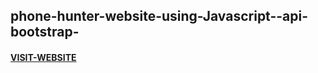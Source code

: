 ﻿## phone-hunter-website-using-Javascript--api-bootstrap-

#### [VISIT-WEBSITE](https://merry-chebakia-860309.netlify.app/)
